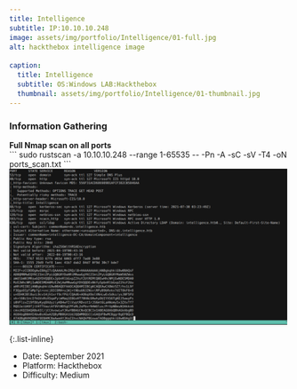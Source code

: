 ```yaml
---
title: Intelligence
subtitle: IP:10.10.10.248
image: assets/img/portfolio/Intelligence/01-full.jpg
alt: hackthebox intelligence image

caption:
  title: Intelligence
  subtitle: OS:Windows LAB:Hackthebox
  thumbnail: assets/img/portfolio/Intelligence/01-thumbnail.jpg
---
```

### Information Gathering

<div>  </div>
<div align="left" style="font-weight: bold;"> Full Nmap scan on all ports </div>
```
sudo rustscan -a 10.10.10.248 --range 1-65535 -- -Pn -A -sC -sV -T4 -oN ports_scan.txt
```
<img src="/assets/img/portfolio/Intelligence/nmap.png" width="500">

{:.list-inline}
- Date: September 2021
- Platform: Hackthebox
- Difficulty: Medium

